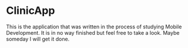 # ClinicApp
This is the application that was written in the process of studying Mobile Development. It is in no way finished but feel free to take a look. Maybe someday I will get it done.

